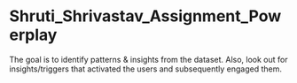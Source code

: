 # Shruti_Shrivastav_Assignment_Powerplay
The goal is to identify patterns &amp; insights from the dataset. Also, look out for insights/triggers that activated the users and subsequently engaged them.
